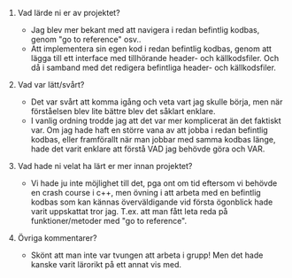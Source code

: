 1. Vad lärde ni er av projektet?
    - Jag blev mer bekant med att navigera i redan befintlig kodbas, genom "go to reference" osv.. 
    - Att implementera sin egen kod i redan befintlig kodbas, genom att lägga till ett interface med tillhörande header-
      och källkodsfiler. Och då i samband med det redigera befintliga header- och källkodsfiler.

2. Vad var lätt/svårt?
    - Det var svårt att komma igång och veta vart jag skulle börja, men när förståelsen blev lite bättre blev det 
      såklart enklare. 
    - I vanlig ordning trodde jag att det var mer komplicerat än det faktiskt var. Om jag hade haft en större vana
      av att jobba i redan befintlig kodbas, eller framförallt när man jobbar med samma kodbas länge, hade det
      varit enklare att förstå VAD jag behövde göra och VAR. 

3. Vad hade ni velat ha lärt er mer innan projektet?
    - Vi hade ju inte möjlighet till det, pga ont om tid eftersom vi behövde en crash course i c++, men övning i att
      arbeta med en befintlig kodbas som kan kännas överväldigande vid första ögonblick hade varit uppskattat tror jag.
      T.ex. att man fått leta reda på funktioner/metoder med "go to reference". 

4. Övriga kommentarer?
    - Skönt att man inte var tvungen att arbeta i grupp! Men det hade kanske varit lärorikt på ett annat vis med.